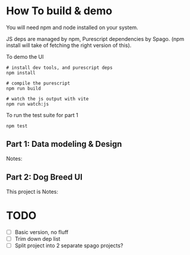 # How To build & demo

You will need npm and node installed on your system.

JS deps are managed by npm, Purescript dependencies by Spago. (npm install will take of fetching the right version of this).


To demo the UI
```
# install dev tools, and purescript deps
npm install 

# compile the purescript
npm run build 

# watch the js output with vite
npm run watch:js 
```

To run the test suite for part 1
```
npm test
```

## Part 1: Data modeling & Design

Notes:


## Part 2: Dog Breed UI 

This project is 
Notes:


# TODO
- [ ] Basic version, no fluff
- [ ] Trim down dep list
- [ ] Split project into 2 separate spago projects?
